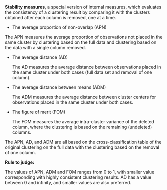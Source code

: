 **Stability measures**, a special version of internal measures, which evaluates the consistency of a clustering result by comparing it with the clusters obtained after each column is removed, one at a time.

  * The average proportion of non-overlap (APN)

  The APN measures the average proportion of observations not placed in the same cluster by clustering based on the full data and clustering based on the data with a single column removed.

  * The average distance (AD)

    The AD measures the average distance between observations placed in the same cluster under both cases (full data set and removal of one column).

  * The average distance between means (ADM)

    The ADM measures the average distance between cluster centers for observations placed in the same cluster under both cases.

  * The figure of merit (FOM)

    The FOM measures the average intra-cluster variance of the deleted column, where the clustering is based on the remaining (undeleted) columns.

  The APN, AD, and ADM are all based on the cross-classification table of the original clustering on the full data with the clustering based on the removal of one column.

  **Rule to judge:**

  The values of APN, ADM and FOM ranges from 0 to 1, with smaller value corresponding with highly consistent clustering results. AD has a value between 0 and infinity, and smaller values are also preferred.

